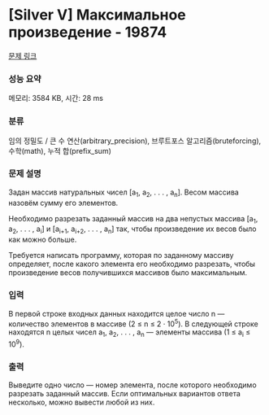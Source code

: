 # [Silver V] Максимальное произведение - 19874 

[문제 링크](https://www.acmicpc.net/problem/19874) 

### 성능 요약

메모리: 3584 KB, 시간: 28 ms

### 분류

임의 정밀도 / 큰 수 연산(arbitrary_precision), 브루트포스 알고리즘(bruteforcing), 수학(math), 누적 합(prefix_sum)

### 문제 설명

<p>Задан массив натуральных чисел [a<sub>1</sub>, a<sub>2</sub>, . . . , a<sub>n</sub>]. Весом массива назовём сумму его элементов.</p>

<p>Необходимо разрезать заданный массив на два непустых массива [a<sub>1</sub>, a<sub>2</sub>, . . . , a<sub>i</sub>] и [a<sub>i+1</sub>, a<sub>i+2</sub>, . . . , a<sub>n</sub>] так, чтобы произведение их весов было как можно больше.</p>

<p>Требуется написать программу, которая по заданному массиву определяет, после какого элемента его необходимо разрезать, чтобы произведение весов получившихся массивов было максимальным.</p>

### 입력 

 <p>В первой строке входных данных находится целое число n — количество элементов в массиве (2 ≤ n ≤ 2 · 10<sup>5</sup>). В следующей строке находятся n целых чисел a<sub>1</sub>, a<sub>2</sub>, . . . , a<sub>n</sub> — элементы массива (1 ≤ a<sub>i</sub> ≤ 10<sup>9</sup>).</p>

### 출력 

 <p>Выведите одно число — номер элемента, после которого необходимо разрезать заданный массив. Если оптимальных вариантов ответа несколько, можно вывести любой из них.</p>

